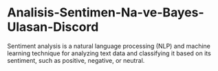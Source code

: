 # Analisis-Sentimen-Na-ve-Bayes-Ulasan-Discord
Sentiment analysis is a natural language processing (NLP) and machine learning technique for analyzing text data and classifying it based on its sentiment, such as positive, negative, or neutral.
